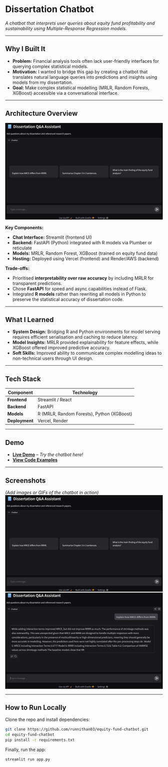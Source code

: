 # Dissertation Chatbot

*A chatbot that interprets user queries about equity fund profitability and sustainability using Multiple-Response Regression models.*

---

## **Why I Built It**
- **Problem:** Financial analysis tools often lack user-friendly interfaces for querying complex statistical models.  
- **Motivation:** I wanted to bridge this gap by creating a chatbot that translates natural language queries into predictions and insights using models from my dissertation.  
- **Goal:** Make complex statistical modelling (MRLR, Random Forests, XGBoost) accessible via a conversational interface.

---

## **Architecture Overview**
![Architecture Diagram](images/architecture.png)  

**Key Components:**
- **Chat Interface:** Streamlit (frontend UI)  
- **Backend:** FastAPI (Python) integrated with R models via Plumber or reticulate  
- **Models:** MRLR, Random Forest, XGBoost (trained on equity fund data)  
- **Hosting:** Deployed using Vercel (frontend) and Render/AWS (backend)  

**Trade-offs:**
- Prioritised **interpretability over raw accuracy** by including MRLR for transparent predictions.
- Chose **FastAPI** for speed and async capabilities instead of Flask.
- Integrated **R models** rather than rewriting all models in Python to preserve the statistical accuracy of dissertation code.

---

## **What I Learned**
- **System Design:** Bridging R and Python environments for model serving requires efficient serialisation and caching to reduce latency.
- **Model Insights:** MRLR provided explainability for feature effects, while XGBoost offered improved predictive accuracy.
- **Soft Skills:** Improved ability to communicate complex modelling ideas to non-technical users through UI design.

---

## **Tech Stack**
| Component  | Technology |
|------------|------------|
| **Frontend**   | Streamlit / React |
| **Backend**    | FastAPI |
| **Models**     | R (MRLR, Random Forests), Python (XGBoost) |
| **Deployment** | Vercel, Render |

---

## **Demo**
- **[Live Demo]([https://your-demo-link.com](https://huggingface.co/spaces/runnithan03/dissertation-chatbot))** – *Try the chatbot here!*  
- **[View Code Examples](notebooks/demo.ipynb)**  

---

## **Screenshots**
*(Add images or GIFs of the chatbot in action)*  
![Chatbot Screenshot](images/architecture.png)  
![Model Predictions](images/model-output.png)  

---

## **How to Run Locally**
Clone the repo and install dependencies:
```bash
git clone https://github.com/runnithan03/equity-fund-chatbot.git
cd equity-fund-chatbot
pip install -r requirements.txt
```

Finally, run the app:
```bash
streamlit run app.py
```
